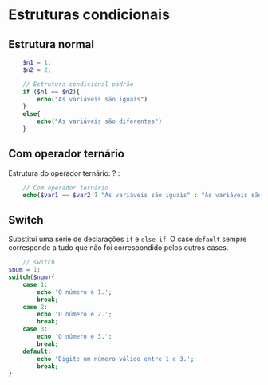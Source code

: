 # Estruturas condicionais

## **Estrutura normal**
```php
    $n1 = 1;
    $n2 = 2;

    // Estrutura condicional padrão
    if ($n1 == $n2){
        echo("As variáveis são iguais")
    }
    else{
        echo("As variáveis são diferentes")
    }
```

## **Com operador ternário**

Estrutura do operador ternário: <condicional> ? <valor se verdadeiro> : <valor se falso>
```php
    // Com operador ternário
    echo($var1 == $var2 ? "As variáveis são iguais" : "As variáveis são diferentes");
```

## **Switch**

Substitui uma série de declarações `if` e `else if`. O case `default` sempre corresponde a tudo que não foi correspondido pelos outros cases.

```php
    // switch
$num = 1;
switch($num){
    case 1:
        echo 'O número é 1.';
        break;
    case 2:
        echo 'O número é 2.';
        break;
    case 3:
        echo 'O número é 3.';
        break;
    default:
        echo 'Digite um número válido entre 1 e 3.';
        break;
}
```

